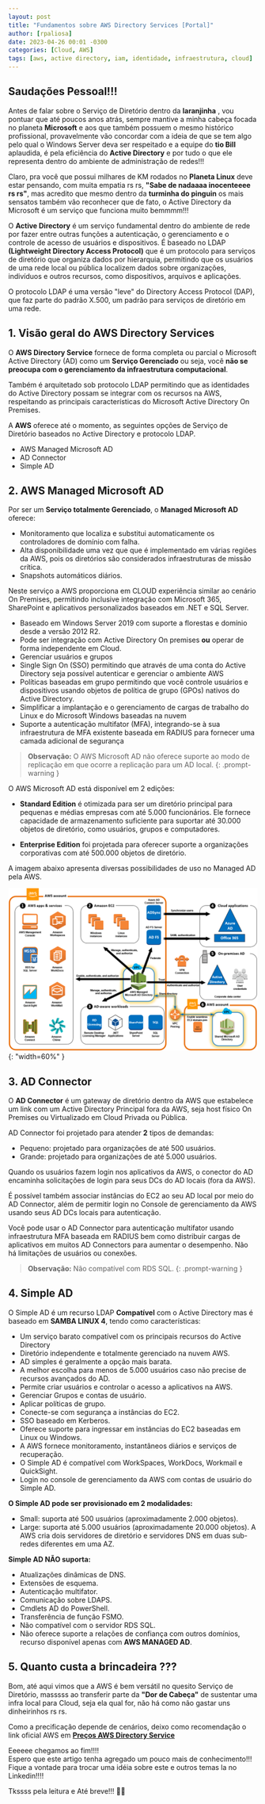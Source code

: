 ```yaml
---
layout: post
title: "Fundamentos sobre AWS Directory Services [Portal]"
author: [rpaliosa]
date: 2023-04-26 00:01 -0300
categories: [Cloud, AWS]
tags: [aws, active directory, iam, identidade, infraestrutura, cloud]
---
```


## Saudações Pessoal!!!

Antes de falar sobre o Serviço de Diretório dentro da **laranjinha** , vou pontuar que até poucos anos atrás, sempre mantive a minha cabeça focada no planeta **Microsoft** e aos que também possuem o mesmo histórico profissional, provavelmente vão concordar com a ideia de que se tem algo pelo qual o Windows Server deva ser respeitado e a equipe do **tio Bill** aplaudida, é pela eficiência do **Active Directory** e por tudo o que ele representa dentro do ambiente de administração de redes!!!

Claro, pra você que possui milhares de KM rodados no **Planeta Linux** deve estar pensando, com muita empatia rs rs, **"Sabe de nadaaaa inocenteeee rs rs"**, mas acredito que mesmo dentro da **turminha do pinguin** os mais sensatos também vão reconhecer que de fato, o Active Directory da Microsoft é um serviço que funciona muito bemmmm!!!

O **Active Directory** é um serviço fundamental dentro do ambiente de rede por fazer entre outras funções a autenticação, o gerenciamento e o controle de acesso de usuários e dispositivos. É baseado no LDAP **(Lightweight Directory Access Protocol)**  que é um protocolo para serviços de diretório que organiza dados por hierarquia, permitindo que os usuários de uma rede local ou pública localizem dados sobre organizações, indivíduos e outros recursos, como dispositivos, arquivos e aplicações.

O protocolo LDAP é uma versão "leve" do Directory Access Protocol (DAP), que faz parte do padrão X.500, um padrão para serviços de diretório em uma rede.  


## **1. Visão geral do AWS Directory Services**

O **AWS Directory Service** fornece de forma completa ou parcial o Microsoft Active Directory (AD) como um **Serviço Gerenciado** ou seja, você **não se preocupa com o gerenciamento da infraestrutura computacional**. 

Também é arquitetado sob protocolo LDAP permitindo que as identidades do Active Directory possam se integrar com os recursos na AWS, respeitando as principais características do Microsoft Active Directory On Premises.

A **AWS** oferece até o momento, as seguintes opções de Serviço de Diretório baseados no Active Directory e protocolo LDAP.

* AWS Managed Microsoft AD
* AD Connector
* Simple AD

## **2. AWS Managed Microsoft AD**

Por ser um **Serviço totalmente Gerenciado**, o **Managed Microsoft AD** oferece:

- Monitoramento que localiza e substitui automaticamente os controladores de domínio com falha.
- Alta disponibilidade uma vez que que é implementado em várias regiões da AWS, pois os diretórios são considerados infraestruturas de missão crítica.
- Snapshots automáticos diários.

Neste serviço a AWS proporciona em CLOUD experiência similar ao cenário On Premises, permitindo inclusive integração com Microsoft 365, SharePoint e aplicativos personalizados baseados em .NET e SQL Server.

- Baseado em Windows Server 2019 com suporte a florestas e domínio desde a versão 2012 R2.
- Pode ser integração com Active Directory On premises **ou** operar de forma independente em Cloud.
- Gerenciar usuários e grupos
- Single Sign On (SSO) permitindo que através de uma conta do Active Directory seja possível autenticar e gerenciar o ambiente AWS
- Políticas baseadas em grupo permitindo que você controle usuários e dispositivos usando objetos de política de grupo (GPOs) nativos do Active Directory.
- Simplificar a implantação e o gerenciamento de cargas de trabalho do Linux e do Microsoft Windows baseadas na nuvem
- Suporte a autenticação multifator (MFA), integrando-se à sua infraestrutura de MFA existente baseada em RADIUS para fornecer uma camada adicional de segurança

>**Observação:** O AWS Microsoft AD não oferece suporte ao modo de replicação em que ocorre a replicação para um AD local.
{: .prompt-warning }

O AWS Microsoft AD está disponível em 2 edições:

- **Standard Edition** é otimizada para ser um diretório principal para pequenas e médias empresas com até 5.000 funcionários. Ele fornece capacidade de armazenamento suficiente para suportar até 30.000 objetos de diretório, como usuários, grupos e computadores.

- **Enterprise Edition** foi projetada para oferecer suporte a organizações corporativas com até 500.000 objetos de diretório.

A imagem abaixo apresenta diversas possibilidades de uso no Managed AD pela AWS.

![](/assets/img/67/aws-ad01.png){: "width=60%" }

## **3. AD Connector**

O **AD Connector** é um gateway de diretório dentro da AWS que estabelece um link com um Active Directory Principal fora da AWS, seja host físico On Premises ou Virtualizado em Cloud Privada ou Pública.

AD Connector foi projetado para atender **2** tipos de demandas:

- Pequeno: projetado para organizações de até 500 usuários.
- Grande: projetado para organizações de até 5.000 usuários.

Quando os usuários fazem login nos aplicativos da AWS, o conector do AD encaminha solicitações de login para seus DCs do AD locais (fora da AWS).

É possível também associar instâncias do EC2 ao seu AD local por meio do AD Connector, além de permitir login no Console de gerenciamento da AWS usando seus AD DCs locais para autenticação.

Você pode usar o AD Connector para autenticação multifator usando infraestrutura MFA baseada em RADIUS bem como distribuir cargas de aplicativos em muitos AD Connectors para aumentar o desempenho. Não há limitações de usuários ou conexões.

>**Observação:** Não compatível com RDS SQL.
{: .prompt-warning }

## **4. Simple AD**

O Simple AD é um recurso LDAP  **Compatível** com o Active Directory mas é baseado em **SAMBA LINUX 4**, tendo como características:

- Um serviço barato compatível com os principais recursos do Active Directory 
- Diretório independente e totalmente gerenciado na nuvem AWS.
- AD simples é geralmente a opção mais barata.
- A melhor escolha para menos de 5.000 usuários caso não precise de recursos avançados do AD.
- Permite criar usuários e controlar o acesso a aplicativos na AWS.
- Gerenciar Grupos e contas de usuário.
- Aplicar políticas de grupo.
- Conecte-se com segurança a instâncias do EC2.
- SSO baseado em Kerberos.
- Oferece suporte para ingressar em instâncias do EC2 baseadas em Linux ou Windows.
- A AWS fornece monitoramento, instantâneos diários e serviços de recuperação.
- O Simple AD é compatível com WorkSpaces, WorkDocs, Workmail e QuickSight.
- Login no console de gerenciamento da AWS com contas de usuário do Simple AD.

**O Simple AD pode ser provisionado em 2 modalidades:**

- Small: suporta até 500 usuários (aproximadamente 2.000 objetos).
- Large: suporta até 5.000 usuários (aproximadamente 20.000 objetos).
A AWS cria dois servidores de diretório e servidores DNS em duas sub-redes diferentes em uma AZ.

**Simple AD NÃO suporta:**

- Atualizações dinâmicas de DNS.
- Extensões de esquema.
- Autenticação multifator.
- Comunicação sobre LDAPS.
- Cmdlets AD do PowerShell.
- Transferência de função FSMO.
- Não compatível com o servidor RDS SQL.
- Não oferece suporte a relações de confiança com outros domínios, recurso disponível apenas com **AWS MANAGED AD**.

## **5. Quanto custa a brincadeira ???**

Bom, até aqui vimos que a AWS é bem versátil no quesito Serviço de Diretório, masssss ao transferir parte da **"Dor de Cabeça"** de sustentar uma infra local para Cloud, seja ela qual for, não há como não gastar uns dinheirinhos rs rs.

Como a precificação depende de cenários, deixo como recomendação o link oficial AWS  em  <a href="https://aws.amazon.com/pt/directoryservice/pricing/?nc=sn&loc=3" target="_blank"> **Preços AWS Directory Service**</a>


Eeeeee chegamos ao fim!!!!<br>
Espero que este artigo tenha agregado um pouco mais de conhecimento!!!
Fique a vontade para trocar uma idéia sobre este e outros temas la no Linkedin!!!!
 
Tkssss pela leitura e Até breve!!! 🍻🚀 
